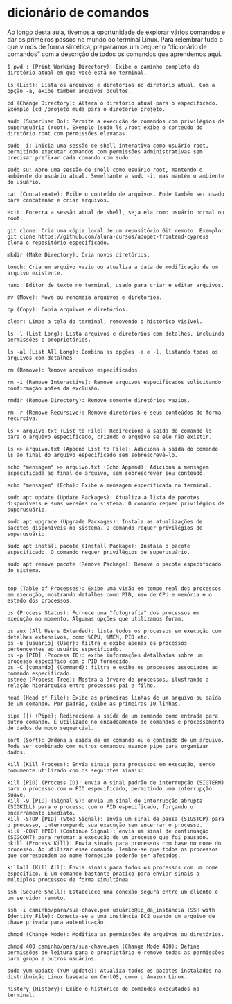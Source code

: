 # dicionário de comandos

Ao longo desta aula, tivemos a oportunidade de explorar vários comandos e dar os primeiros passos no mundo do terminal Linux. Para relembrar tudo o que vimos de forma sintética, preparamos um pequeno “dicionário de comandos” com a descrição de todos os comandos que aprendemos aqui.

    $ pwd : (Print Working Directory): Exibe o caminho completo do diretório atual em que você está no terminal.

    ls (List): Lista os arquivos e diretórios no diretório atual. Com a opção -a, exibe também arquivos ocultos.

    cd (Change Directory): Altera o diretório atual para o especificado. Exemplo (cd /projeto muda para o diretório projeto.

    sudo (SuperUser Do): Permite a execução de comandos com privilégios de superusuário (root). Exemplo (sudo ls /root exibe o conteúdo do diretório root com permissões elevadas.

    sudo -i: Inicia uma sessão de shell interativa como usuário root, permitindo executar comandos com permissões administrativas sem precisar prefixar cada comando com sudo.

    sudo su: Abre uma sessão de shell como usuário root, mantendo o ambiente do usuário atual. Semelhante a sudo -i, mas mantém o ambiente do usuário.

    cat (Concatenate): Exibe o conteúdo de arquivos. Pode também ser usado para concatenar e criar arquivos.

    exit: Encerra a sessão atual de shell, seja ela como usuário normal ou root.

    git clone: Cria uma cópia local de um repositório Git remoto. Exemplo: git clone https://github.com/alura-cursos/adopet-frontend-cypress clona o repositório especificado.

    mkdir (Make Directory): Cria novos diretórios.

    touch: Cria um arquivo vazio ou atualiza a data de modificação de um arquivo existente.

    nano: Editor de texto no terminal, usado para criar e editar arquivos.

    mv (Move): Move ou renomeia arquivos e diretórios.

    cp (Copy): Copia arquivos e diretórios.

    clear: Limpa a tela do terminal, removendo o histórico visível.

    ls -l (List Long): Lista arquivos e diretórios com detalhes, incluindo permissões e proprietários.

    ls -al (List All Long): Combina as opções -a e -l, listando todos os arquivos com detalhes
    
    rm (Remove): Remove arquivos especificados.
    
    rm -i (Remove Interactive): Remove arquivos especificados solicitando confirmação antes da exclusão.
    
    rmdir (Remove Directory): Remove somente diretórios vazios.
    
    rm -r (Remove Recursive): Remove diretórios e seus conteúdos de forma recursiva.
    
    ls > arquivo.txt (List to File): Redireciona a saída do comando ls para o arquivo especificado, criando o arquivo se ele não existir.
    
    ls >> arquivo.txt (Append List to File): Adiciona a saída do comando ls ao final do arquivo especificado sem sobrescrevê-lo.
    
    echo "mensagem" >> arquivo.txt (Echo Append): Adiciona a mensagem especificada ao final do arquivo, sem sobrescrever seu conteúdo.
    
    echo "mensagem" (Echo): Exibe a mensagem especificada no terminal.
    
    sudo apt update (Update Packages): Atualiza a lista de pacotes disponíveis e suas versões no sistema. O comando requer privilégios de superusuário.
    
    sudo apt upgrade (Upgrade Packages): Instala as atualizações de pacotes disponíveis no sistema. O comando requer privilégios de superusuário.
    
    sudo apt install pacote (Install Package): Instala o pacote especificado. O comando requer privilégios de superusuário.
    
    sudo apt remove pacote (Remove Package): Remove o pacote especificado do sistema.


    top (Table of Processes): Exibe uma visão em tempo real dos processos em execução, mostrando detalhes como PID, uso de CPU e memória e o estado dos processos.
    
    ps (Process Status): Fornece uma "fotografia" dos processos em execução no momento. Algumas opções que utilizamos foram:
    
    ps aux (All Users Extended): lista todos os processos em execução com detalhes extensivos, como %CPU, %MEM, PID etc.
    ps -u [usuario] (User): filtra e exibe apenas os processos pertencentes ao usuário especificado.
    ps -p [PID] (Process ID): exibe informações detalhadas sobre um processo específico com o PID fornecido.
    ps -C [comando] (Command): filtra e exibe os processos associados ao comando especificado.
    pstree (Process Tree): Mostra a árvore de processos, ilustrando a relação hierárquica entre processos pai e filho.
    
    head (Head of File): Exibe as primeiras linhas de um arquivo ou saída de um comando. Por padrão, exibe as primeiras 10 linhas.
    
    pipe (|) (Pipe): Redireciona a saída de um comando como entrada para outro comando. É utilizado no encadeamento de comandos e processamento de dados de modo sequencial.
    
    sort (Sort): Ordena a saída de um comando ou o conteúdo de um arquivo. Pode ser combinado com outros comandos usando pipe para organizar dados.
    
    kill (Kill Process): Envia sinais para processos em execução, sendo comumente utilizado com os seguintes sinais:
    
    kill [PID] (Process ID): envia o sinal padrão de interrupção (SIGTERM) para o processo com o PID especificado, permitindo uma interrupção suave.
    kill -9 [PID] (Signal 9): envia um sinal de interrupção abrupta (SIGKILL) para o processo com o PID especificado, forçando o encerramento imediato.
    kill -STOP [PID] (Stop Signal): envia um sinal de pausa (SIGSTOP) para o processo, interrompendo sua execução sem encerrar o processo.
    kill -CONT [PID] (Continue Signal): envia um sinal de continuação (SIGCONT) para retomar a execução de um processo que foi pausado.
    pkill (Process Kill): Envia sinais para processos com base no nome do processo. Ao utilizar esse comando, lembre-se que todos os processos que correspondem ao nome fornecido poderão ser afetados.
    
    killall (Kill All): Envia sinais para todos os processos com um nome específico. É um comando bastante prático para enviar sinais a múltiplos processos de forma simultânea.
    
    ssh (Secure Shell): Estabelece uma conexão segura entre um cliente e um servidor remoto.
    
    ssh -i caminho/para/sua-chave.pem usuário@ip_da_instância (SSH with Identity File): Conecta-se a uma instância EC2 usando um arquivo de chave privada para autenticação.
    
    chmod (Change Mode): Modifica as permissões de arquivos ou diretórios.
    
    chmod 400 caminho/para/sua-chave.pem (Change Mode 400): Define permissões de leitura para o proprietário e remove todas as permissões para grupo e outros usuários.
    
    sudo yum update (YUM Update): Atualiza todos os pacotes instalados na distribuição Linux baseada em CentOS, como o Amazon Linux.
    
    history (History): Exibe o histórico de comandos executados no terminal.